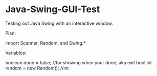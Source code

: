 # Java-Swing-GUI-Test
Testing out Java Swing with an interactive window.


Plan: 

import Scanner, Random, and Swing.*

Variables:

  boolean done = false;   //for showing when your done, aka exit bool
  int random = new Random(); //int

  
